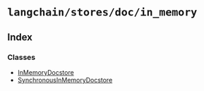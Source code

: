 `langchain/stores/doc/in_memory`
================================

Index[​](#index "Direct link to Index")
---------------------------------------

### Classes[​](#classes "Direct link to Classes")

*   [InMemoryDocstore](/docs/api/stores_doc_in_memory/classes/InMemoryDocstore)
*   [SynchronousInMemoryDocstore](/docs/api/stores_doc_in_memory/classes/SynchronousInMemoryDocstore)